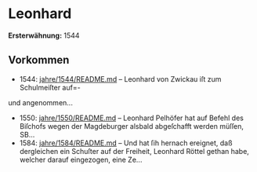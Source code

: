 # Leonhard

**Ersterwähnung:** 1544

## Vorkommen
- 1544: [jahre/1544/README.md](../jahre/1544/README.md) – Leonhard von Zwickau iſt zum Schulmeiſter auf=-

und angenommen...
- 1550: [jahre/1550/README.md](../jahre/1550/README.md) – Leonhard Pelhöfer hat auf Befehl des Biſchofs
wegen der Magdeburger alsbald abgeſchafft werden müſſen,
SB...
- 1584: [jahre/1584/README.md](../jahre/1584/README.md) – Und hat ſih hernach ereignet,
daß dergleichen ein Schuſter auf der Freiheit, Leonhard
Röttel gethan habe, welcher darauf eingezogen, eine Ze...
